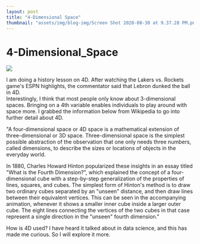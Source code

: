```yaml
---
layout: post
title: "4-Dimensional Space"
thumbnail: "assets/img/blog-img/Screen Shot 2020-08-30 at 9.37.28 PM.png"
---
```


# 4-Dimensional_Space 

![]({{site.url}}{{site.baseurl}}/assets/img/blog-img/4D.gif?raw=true)

I am doing a history lesson on 4D.  After watching the Lakers vs. Rockets game's ESPN highlights, the commentator said that Lebron dunked the ball in 4D.  
Interestingly, I think that most people only know about 3-dimensional spaces.  Bringing on a 4th variable enables individuals to play around with space more.
I grabbed the information below from Wikipedia to go into further detail about 4D. 

"A four-dimensional space or 4D space is a mathematical extension of three-dimensional or 3D space. 
Three-dimensional space is the simplest possible abstraction of the observation that one only needs three numbers, called dimensions, to describe the 
sizes or locations of objects in the everyday world.

In 1880, Charles Howard Hinton popularized these insights in an essay titled "What is the Fourth Dimension?", which explained the concept of a four-dimensional 
cube with a step-by-step generalization of the properties of lines, squares, and cubes. The simplest form of Hinton's method is to draw two ordinary cubes separated by an "unseen" 
distance, and then draw lines between their equivalent vertices. This can be seen in the accompanying animation, whenever it shows 
a smaller inner cube inside a larger outer cube. The eight lines connecting the vertices of the two cubes in that case represent a single direction in the "unseen" fourth dimension."

How is 4D used?
I have heard it talked about in data science, and this has made me curious.  So I will explore it more.  
